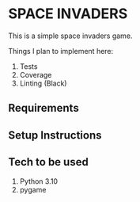 # SPACE INVADERS

This is a simple space invaders game.

Things I plan to implement here:

1. Tests
2. Coverage
3. Linting (Black)

## Requirements

## Setup Instructions

## Tech to be used

1. Python 3.10
2. pygame